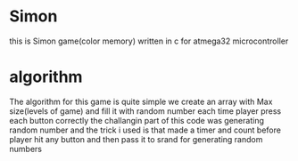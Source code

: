 # Simon
this is Simon game(color memory) written in c for atmega32 microcontroller

# algorithm
The algorithm for this game is quite simple we create an array with Max size(levels of game) and fill it with random number each time player press each button correctly
the challangin part of this code was generating random number and the trick i used is that made a timer and count before player hit any button and then pass it to srand for generating random numbers 
